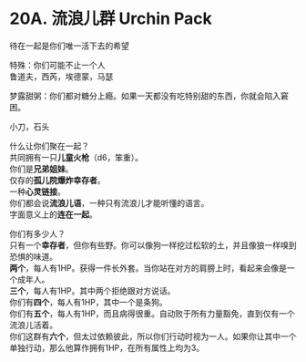 # 20A. 流浪儿群 Urchin Pack  
待在一起是你们唯一活下去的希望  
  
特殊：你们可能不止一个人  
鲁道夫，西芮，埃德蒙，马瑟  
  
梦露甜粥：你们都对糖分上瘾。如果一天都没有吃特别甜的东西，你就会陷入窘困。  
  
小刀，石头  
  
什么让你们聚在一起？  
共同拥有一只**儿童火枪**（d6，笨重）。  
你们是**兄弟姐妹**。  
仅存的**孤儿院爆炸幸存者**。  
一种**心灵链接**。  
你们都会说**流浪儿语**，一种只有流浪儿才能听懂的语言。  
字面意义上的**连在一起**。  
  
你们有多少人？  
只有一个**幸存者**，但你有些野。你可以像狗一样挖过松软的土，并且像狼一样嗅到恐惧的味道。  
**两个**，每人有1HP。获得一件长外套。当你站在对方的肩膀上时，看起来会像是一个成年人。  
**三个**，每人有1HP。其中两个拒绝跟对方说话。  
你们有**四个**，每人有1HP，其中一个是条狗。  
你们有**五个**，每人有1HP，而且病得很重。自动败于所有力量豁免，直到仅有一个流浪儿活着。  
你们这群有**六个**，但太过依赖彼此，所以你们行动时视为一人。如果你让其中一个单独行动，那么他算作拥有1HP，在所有属性上均为3。